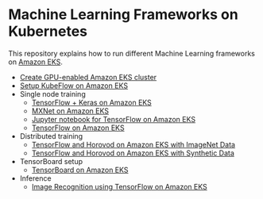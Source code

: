 # Machine Learning Frameworks on Kubernetes

This repository explains how to run different Machine Learning frameworks on [Amazon EKS](https://aws.amazon.com/eks).

- [Create GPU-enabled Amazon EKS cluster](eks-gpu.md)
- [Setup KubeFlow on Amazon EKS](kubeflow.md)
- Single node training
  - [TensorFlow + Keras on Amazon EKS](tensorflow-keras.md)
  - [MXNet on Amazon EKS](mxnet.md)
  - [Jupyter notebook for TensorFlow on Amazon EKS](jupyter.md)
  - [TensorFlow on Amazon EKS](tensorflow.md)
- Distributed training
  - [TensorFlow and Horovod on Amazon EKS with ImageNet Data](tensorflow-horovod-imagenet.md)
  - [TensorFlow and Horovod on Amazon EKS with Synthetic Data](tensorflow-horovod.md)
- TensorBoard setup
  - [TensorBoard on Amazon EKS](tensorboard.md)
- Inference 
  - [Image Recognition using TensorFlow on Amazon EKS](tensorflow-inference.md)

